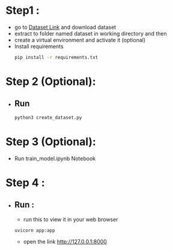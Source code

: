 
# Step1 :
- go to <a href="https://www.kaggle.com/datasets/fatihkgg/affectnet-yolo-format">Dataset Link</a>
and download dataset
- extract to folder named dataset in working directory and then
- create a virtual environment and activate it  (optional)
- Install requirements
    ```bash
    pip install -r requirements.txt
    ```

# Step 2 (Optional): 

- ## Run

    ```bash
    python3 create_dataset.py
    ```

# Step 3 (Optional):

- Run train_model.ipynb Notebook

# Step 4 :

 - ## Run :
    -   run this to view it in your web browser

    ```
    uvicorn app:app 
    ```
    - open the link http://127.0.0.1:8000 
